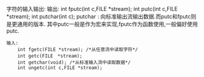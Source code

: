 字符的输入输出:
    输出:
        int fputc(int c,FILE *stream);
        int putc(int c,FILE *stream);
        int putchar(int c);
    putchar : 向标准输出流输出数据.而putc和fputc则是更通用的版本.
    其中putc一般是作为宏来实现,fputc作为函数使用,一般偏好使用putc.

    输入:
        int fgetc(FILE *stream); /*从任意流中读取字符*/
        int getc(FILE　*stream);
        int getchar(void); /*从标准输入流中读取数据*/
        int ungetc(int c,FILE *stream);
